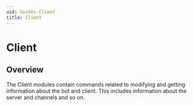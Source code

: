```yaml
---
uid: Guides.Client
title: Client
---
```


# Client
## Overview
The Client modules contain commands related to modifying and getting information about the bot and client. This includes information about the server and channels and so on.